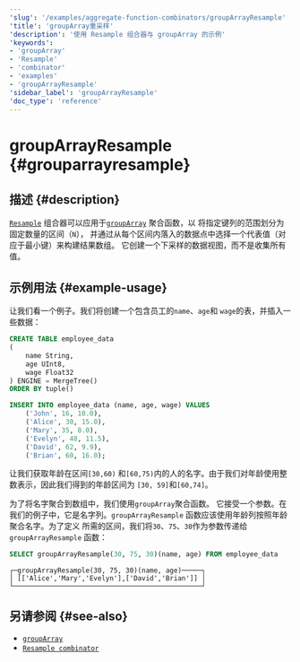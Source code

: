 ```yaml
---
'slug': '/examples/aggregate-function-combinators/groupArrayResample'
'title': 'groupArray重采样'
'description': '使用 Resample 组合器与 groupArray 的示例'
'keywords':
- 'groupArray'
- 'Resample'
- 'combinator'
- 'examples'
- 'groupArrayResample'
'sidebar_label': 'groupArrayResample'
'doc_type': 'reference'
---
```



# groupArrayResample {#grouparrayresample}

## 描述 {#description}

[`Resample`](/sql-reference/aggregate-functions/combinators#-resample) 
组合器可以应用于[`groupArray`](/sql-reference/aggregate-functions/reference/sum) 聚合函数，以
将指定键列的范围划分为固定数量的区间（`N`），
并通过从每个区间内落入的数据点中选择一个代表值（对应于最小键）来构建结果数组。
它创建一个下采样的数据视图，而不是收集所有值。

## 示例用法 {#example-usage}

让我们看一个例子。我们将创建一个包含员工的`name`、`age`和
`wage`的表，并插入一些数据：

```sql
CREATE TABLE employee_data 
(
    name String,
    age UInt8,
    wage Float32
) ENGINE = MergeTree()
ORDER BY tuple()

INSERT INTO employee_data (name, age, wage) VALUES
    ('John', 16, 10.0),
    ('Alice', 30, 15.0),
    ('Mary', 35, 8.0),
    ('Evelyn', 48, 11.5),
    ('David', 62, 9.9),
    ('Brian', 60, 16.0);
```

让我们获取年龄在区间`[30,60)` 
和`[60,75)`内的人的名字。由于我们对年龄使用整数表示，因此我们得到的年龄区间为
`[30, 59]`和`[60,74]`。

为了将名字聚合到数组中，我们使用`groupArray`聚合函数。
它接受一个参数。在我们的例子中，它是名字列。`groupArrayResample`
函数应该使用年龄列按照年龄聚合名字。为了定义
所需的区间，我们将`30`、`75`、`30`作为参数传递给`groupArrayResample`
函数：

```sql
SELECT groupArrayResample(30, 75, 30)(name, age) FROM employee_data
```

```response
┌─groupArrayResample(30, 75, 30)(name, age)─────┐
│ [['Alice','Mary','Evelyn'],['David','Brian']] │
└───────────────────────────────────────────────┘
```

## 另请参阅 {#see-also}
- [`groupArray`](/sql-reference/aggregate-functions/reference/grouparray)
- [`Resample combinator`](/sql-reference/aggregate-functions/combinators#-resample)
